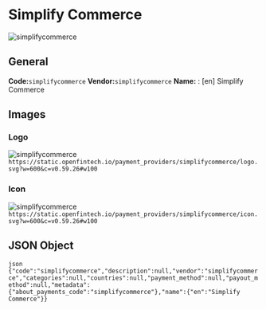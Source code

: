 # Simplify Commerce 
![simplifycommerce](https://static.openfintech.io/payment_providers/simplifycommerce/logo.svg?w=600&c=v0.59.26#w100) 
## General 
**Code:**`simplifycommerce` 
**Vendor:**`simplifycommerce` 
**Name:** 
:	[en] Simplify Commerce 
## Images 
### Logo 
![simplifycommerce](https://static.openfintech.io/payment_providers/simplifycommerce/logo.svg?w=600&c=v0.59.26#w100) 
``` https://static.openfintech.io/payment_providers/simplifycommerce/logo.svg?w=600&c=v0.59.26#w100 ``` 
### Icon 
![simplifycommerce](https://static.openfintech.io/payment_providers/simplifycommerce/icon.svg?w=600&c=v0.59.26#w100) 
``` https://static.openfintech.io/payment_providers/simplifycommerce/icon.svg?w=600&c=v0.59.26#w100 ``` 
## JSON Object 
```json {"code":"simplifycommerce","description":null,"vendor":"simplifycommerce","categories":null,"countries":null,"payment_method":null,"payout_method":null,"metadata":{"about_payments_code":"simplifycommerce"},"name":{"en":"Simplify Commerce"}} ``` 
